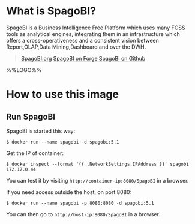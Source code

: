 # What is SpagoBI?

SpagoBI is a Business Intelligence Free Platform which uses many FOSS tools as analytical engines, integrating them in an infrastructure which offers a cross-operativeness and a consistent vision between Report,OLAP,Data Mining,Dashboard and over the DWH.

> [SpagoBI.org](http://www.spagobi.org)
> [SpagoBI on Forge](http://forge.ow2.org/projects/spagobi)
> [SpagoBI on Github](http://engineeringspa.github.io/SpagoBI/)

%%LOGO%%

# How to use this image

## Run SpagoBI

SpagoBI is started this way:

```console
$ docker run --name spagobi -d spagobi:5.1
```

Get the IP of container: 

```console
$ docker inspect --format '{{ .NetworkSettings.IPAddress }}' spagobi
172.17.0.44
```

You can test it by visiting `http://container-ip:8080/SpagoBI` in a browser.

If you need access outside the host, on port 8080:

```console
$ docker run --name spagobi -p 8080:8080 -d spagobi:5.1
```

You can then go to `http://host-ip:8080/SpagoBI` in a browser.
